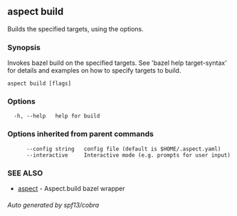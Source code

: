 ## aspect build

Builds the specified targets, using the options.

### Synopsis

Invokes bazel build on the specified targets. See 'bazel help target-syntax' for details and examples on how to specify targets to build.

```
aspect build [flags]
```

### Options

```
  -h, --help   help for build
```

### Options inherited from parent commands

```
      --config string   config file (default is $HOME/.aspect.yaml)
      --interactive     Interactive mode (e.g. prompts for user input)
```

### SEE ALSO

* [aspect](aspect.md)	 - Aspect.build bazel wrapper

###### Auto generated by spf13/cobra
